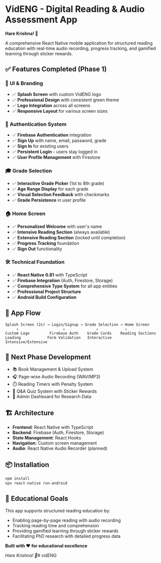 # VidENG - Digital Reading & Audio Assessment App

**Hare Krishna! 🙏**

A comprehensive React Native mobile application for structured reading education with real-time audio recording, progress tracking, and gamified learning through sticker rewards.

## ✅ Features Completed (Phase 1)

### 🎨 **UI & Branding**
- ✅ **Splash Screen** with custom VidENG logo
- ✅ **Professional Design** with consistent green theme
- ✅ **Logo Integration** across all screens
- ✅ **Responsive Layout** for various screen sizes

### 🔐 **Authentication System**
- ✅ **Firebase Authentication** integration
- ✅ **Sign Up** with name, email, password, grade
- ✅ **Sign In** for existing users
- ✅ **Persistent Login** - users stay logged in
- ✅ **User Profile Management** with Firestore

### 🎓 **Grade Selection**
- ✅ **Interactive Grade Picker** (1st to 8th grade)
- ✅ **Age Range Display** for each grade
- ✅ **Visual Selection Feedback** with checkmarks
- ✅ **Grade Persistence** in user profile

### 🏠 **Home Screen**
- ✅ **Personalized Welcome** with user's name
- ✅ **Intensive Reading Section** (always available)
- ✅ **Extensive Reading Section** (locked until completion)
- ✅ **Progress Tracking** foundation
- ✅ **Sign Out** functionality

### 🛠️ **Technical Foundation**
- ✅ **React Native 0.81** with TypeScript
- ✅ **Firebase Integration** (Auth, Firestore, Storage)
- ✅ **Comprehensive Type System** for all app entities
- ✅ **Professional Project Structure**
- ✅ **Android Build Configuration**

## 📱 **App Flow**
```
Splash Screen (2s) → Login/Signup → Grade Selection → Home Screen
     ↓                    ↓              ↓            ↓
Custom Logo         Firebase Auth    Grade Cards    Reading Sections
Loading            Form Validation   Interactive     Intensive/Extensive
```

## 🚀 **Next Phase Development**
- 📚 Book Management & Upload System
- 🎧 Page-wise Audio Recording (WAV/MP3)
- ⏱️ Reading Timers with Penalty System
- 🧩 Q&A Quiz System with Sticker Rewards
- 👑 Admin Dashboard for Research Data

## 🏗️ **Architecture**
- **Frontend**: React Native with TypeScript
- **Backend**: Firebase (Auth, Firestore, Storage)
- **State Management**: React Hooks
- **Navigation**: Custom screen management
- **Audio**: React Native Audio Recorder (planned)

## 📦 **Installation**
```bash
npm install
npx react-native run-android
```

## 🎯 **Educational Goals**
This app supports structured reading education by:
- Enabling page-by-page reading with audio recording
- Tracking reading time and comprehension
- Providing gamified learning through sticker rewards
- Facilitating PhD research with detailed progress data

**Built with ❤️ for educational excellence**

*Hare Krishna! 🙏*# vidENG
